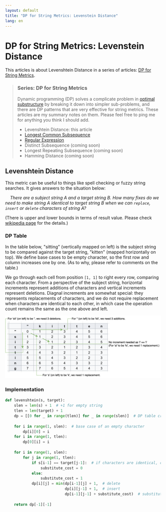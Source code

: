 ```yaml
---
layout: default
title: "DP for String Metrics: Levenstein Distance"
lang: en
---
```


# DP for String Metrics: Levenstein Distance 

This articles is about Levenshtein Distance in a series of articles: [DP for String Metrics](#series-dp-for-string-metrics).

> ### Series: DP for String Metrics
>
> Dynamic programming (DP) solves a complicate problem in [optimal substructure](https://en.wikipedia.org/wiki/Optimal_substructure) by breaking it down into simpler sub-problems, and there are DP patterns that are very effective for string metrics. These articles are my summary notes on them. Please feel free to ping me for anything you think I should add.
>
> - Levenshtein Distance: this article
> - [Longest Common Subsequence](/2023/02/05/dp-lcs.html)
> - [Regular Expression](/2023/02/06/dp-regex.html)
> - Distinct Subsequence (coming soon)
> - Longest Repeating Subsequence (coming soon)
> - Hamming Distance (coming soon)

## Levenshtein Distance

This metric can be useful to things like spell checking or fuzzy string searches. It gives answers to the situation below:

&nbsp;&nbsp;&nbsp;&nbsp;_There are a subject string A and a target string B. How many fixes do we need to make string A identical to target string B when we can `replace`, `insert` or `delete` characters of string A?_

(There is upper and lower bounds in terms of result value. Please check [wikipedia page](https://en.wikipedia.org/wiki/Levenshtein_distance#Upper_and_lower_bounds) for the details.)

### DP Table

In the table below, "sitting" (vertically mapped on left) is the subject string to be compared against the target string, "kitten" (mapped horizontally on top). We define base cases to be empty character, so the first row and column increases one by one. (As to why, please refer to comments on the table.)

We go through each cell from position `[1, 1]` to right every row, comparing each character. From a perspective of the subject string, horizontal increments represent additions of characters and vertical increments represent deletions. Diagnal increments are somewhat special: they represents replacements of characters, and we do not require replacement when characters are identical to each other, in which case the operation count remains the same as the one above and left.

<img src="/assets/images/levenshtein.png" style="background-color: #FFF;">
<!-- ![levenshtein](/image/levenshtein.png) -->

### Implementation

```python
def levenshtein(s, target):
    slen = len(s) + 1  # +1 for empty string
    tlen = len(target) + 1
    dp = [[0 for _ in range(tlen)] for _ in range(slen)]  # DP table creation

    for i in range(1, slen):  # base case of an empty character
        dp[i][0] = i
    for i in range(1, tlen):
        dp[0][i] = i

    for i in range(1, slen):
        for j in range(1, tlen):
            if s[i-1] == target[j-1]:  # if characters are identical, cost is 0
                substitute_cost = 0
            else:
                substitute_cost = 1
            dp[i][j] = min(dp[i-1][j] + 1,  # delete
                           dp[i][j-1] + 1,  # insert
                           dp[i-1][j-1] + substitute_cost)  # substitute

    return dp[-1][-1]
```